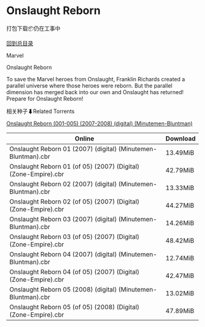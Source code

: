 # Onslaught Reborn

打包下载📦仍在工事中

[回到总目录](/Catalogs.md)

Marvel

Onslaught Reborn

To save the Marvel heroes from Onslaught, Franklin Richards created a parallel universe where those heroes were reborn. But the parallel dimension has merged back into our own and Onslaught has returned! Prepare for Onslaught Reborn!





相关种子⬇Related Torrents

[Onslaught Reborn (001-005) (2007-2008) (digital) (Minutemen-Bluntman)](https://github.com/alicewish/markdown/blob/master/torrent/Onslaught-Reborn--001-005---2007-2008---digital---Minutemen-Bluntman.md)

Online | Download
--- | ---
Onslaught Reborn 01 (2007) (digital) (Minutemen-Bluntman).cbr | 13.49MiB
Onslaught Reborn 01 (of 05) (2007) (Digital) (Zone-Empire).cbr | 42.79MiB
Onslaught Reborn 02 (2007) (digital) (Minutemen-Bluntman).cbr | 13.33MiB
Onslaught Reborn 02 (of 05) (2007) (Digital) (Zone-Empire).cbr | 44.27MiB
Onslaught Reborn 03 (2007) (digital) (Minutemen-Bluntman).cbr | 14.26MiB
Onslaught Reborn 03 (of 05) (2007) (Digital) (Zone-Empire).cbr | 48.42MiB
Onslaught Reborn 04 (2007) (digital) (Minutemen-Bluntman).cbr | 12.74MiB
Onslaught Reborn 04 (of 05) (2007) (Digital) (Zone-Empire).cbr | 42.47MiB
Onslaught Reborn 05 (2008) (digital) (Minutemen-Bluntman).cbr | 13.02MiB
Onslaught Reborn 05 (of 05) (2008) (Digital) (Zone-Empire).cbr | 47.89MiB